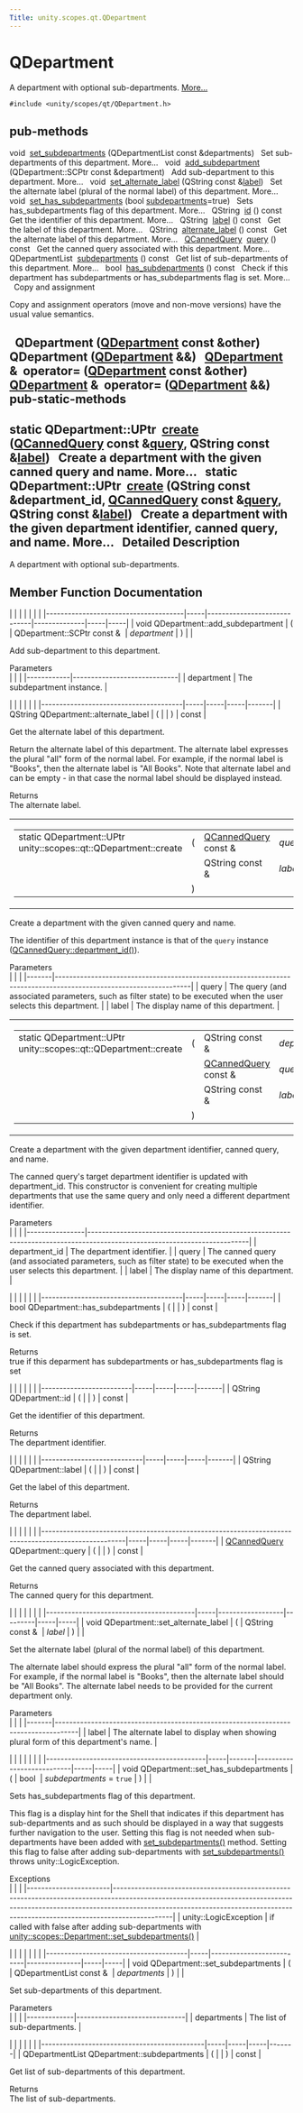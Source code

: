 ```yaml
---
Title: unity.scopes.qt.QDepartment
---
```

        
QDepartment
===========

A department with optional sub-departments. [More...](#details)

`#include <unity/scopes/qt/QDepartment.h>`

pub-methods
------------------------------------------------------

void 
<a href="#a2b9f07697f4a811afa26d9a0b951f9ca">set_subdepartments</a> (QDepartmentList const &departments)
 
Set sub-departments of this department. More...
 
void 
<a href="#a872794120c2b7337bf23f2ef5dae4330">add_subdepartment</a> (QDepartment::SCPtr const &department)
 
Add sub-department to this department. More...
 
void 
<a href="#a902b615bdfbccb322f65a5306b3a85dc">set_alternate_label</a> (QString const &<a href="#ae4fa435a1362b32544c79100e7d28c74">label</a>)
 
Set the alternate label (plural of the normal label) of this department. More...
 
void 
<a href="#a5ec4d42b6421e9661894432d347d2e05">set_has_subdepartments</a> (bool <a href="#a07b6395359cbdb456c3200df852988a0">subdepartments</a>=true)
 
Sets has\_subdepartments flag of this department. More...
 
QString 
<a href="#ad0cbefd8c90f4b0cdd147ca7b16d5144">id</a> () const
 
Get the identifier of this department. More...
 
QString 
<a href="#ae4fa435a1362b32544c79100e7d28c74">label</a> () const
 
Get the label of this department. More...
 
QString 
<a href="#a7ede92fdfc67214d6a6761d1d694bdfb">alternate_label</a> () const
 
Get the alternate label of this department. More...
 
<a href="unity.scopes.qt.QCannedQuery.md">QCannedQuery</a> 
<a href="#aa5184890c7503571408d3d8ef9e58ed6">query</a> () const
 
Get the canned query associated with this department. More...
 
QDepartmentList 
<a href="#a07b6395359cbdb456c3200df852988a0">subdepartments</a> () const
 
Get list of sub-departments of this department. More...
 
bool 
<a href="#ae1075a9dbc4f92d51393dd57a36adf6e">has_subdepartments</a> () const
 
Check if this department has subdepartments or has\_subdepartments flag is set. More...
 
Copy and assignment

Copy and assignment operators (move and non-move versions) have the usual value semantics.

 
**QDepartment** (<a href="index.html">QDepartment</a> const &other)
 
 
**QDepartment** (<a href="index.html">QDepartment</a> &&)
 
<a href="index.html">QDepartment</a> & 
**operator=** (<a href="index.html">QDepartment</a> const &other)
 
<a href="index.html">QDepartment</a> & 
**operator=** (<a href="index.html">QDepartment</a> &&)
 
pub-static-methods
--------------------------------------------------------------------

static QDepartment::UPtr 
<a href="#a9bf07a3b3b3e57a391100f15abb4c651">create</a> (<a href="unity.scopes.qt.QCannedQuery.md">QCannedQuery</a> const &<a href="#aa5184890c7503571408d3d8ef9e58ed6">query</a>, QString const &<a href="#ae4fa435a1362b32544c79100e7d28c74">label</a>)
 
Create a department with the given canned query and name. More...
 
static QDepartment::UPtr 
<a href="#a7c90a04ab4d200edc1270ed915914442">create</a> (QString const &department\_id, <a href="unity.scopes.qt.QCannedQuery.md">QCannedQuery</a> const &<a href="#aa5184890c7503571408d3d8ef9e58ed6">query</a>, QString const &<a href="#ae4fa435a1362b32544c79100e7d28c74">label</a>)
 
Create a department with the given department identifier, canned query, and name. More...
 
<span id="details"></span>
Detailed Description
--------------------

A department with optional sub-departments.

Member Function Documentation
-----------------------------

<span id="a872794120c2b7337bf23f2ef5dae4330" class="anchor"></span>
|                                      |     |                             |              |     |     |
|--------------------------------------|-----|-----------------------------|--------------|-----|-----|
| void QDepartment::add\_subdepartment | (   | QDepartment::SCPtr const &  | *department* | )   |     |

Add sub-department to this department.

Parameters  
|            |                             |
|------------|-----------------------------|
| department | The subdepartment instance. |

<span id="a7ede92fdfc67214d6a6761d1d694bdfb" class="anchor"></span>
|                                       |     |     |     |       |
|---------------------------------------|-----|-----|-----|-------|
| QString QDepartment::alternate\_label | (   |     | )   | const |

Get the alternate label of this department.

Return the alternate label of this department. The alternate label expresses the plural "all" form of the normal label. For example, if the normal label is "Books", then the alternate label is "All Books". Note that alternate label and can be empty - in that case the normal label should be displayed instead.

Returns  
The alternate label.

<span id="a9bf07a3b3b3e57a391100f15abb4c651" class="anchor"></span>
<table>
<colgroup>
<col width="50%" />
<col width="50%" />
</colgroup>
<tbody>
<tr class="odd">
<td><table>
<tbody>
<tr class="odd">
<td>static QDepartment::UPtr unity::scopes::qt::QDepartment::create</td>
<td>(</td>
<td><a href="unity.scopes.qt.QCannedQuery.md">QCannedQuery</a> const &amp; </td>
<td><em>query</em>,</td>
</tr>
<tr class="even">
<td></td>
<td></td>
<td>QString const &amp; </td>
<td><em>label</em> </td>
</tr>
<tr class="odd">
<td></td>
<td>)</td>
<td></td>
<td></td>
</tr>
</tbody>
</table></td>
<td><span class="mlabels"><span class="mlabel">static</span></span></td>
</tr>
</tbody>
</table>

Create a department with the given canned query and name.

The identifier of this department instance is that of the `query` instance (<a href="../unity.scopes.qt.QCannedQuery.md#aa8de764af79922d974e1bef6186be9ed">QCannedQuery::department_id()</a>).

Parameters  
|       |                                                                                                                   |
|-------|-------------------------------------------------------------------------------------------------------------------|
| query | The query (and associated parameters, such as filter state) to be executed when the user selects this department. |
| label | The display name of this department.                                                                              |

<span id="a7c90a04ab4d200edc1270ed915914442" class="anchor"></span>
<table>
<colgroup>
<col width="50%" />
<col width="50%" />
</colgroup>
<tbody>
<tr class="odd">
<td><table>
<tbody>
<tr class="odd">
<td>static QDepartment::UPtr unity::scopes::qt::QDepartment::create</td>
<td>(</td>
<td>QString const &amp; </td>
<td><em>department_id</em>,</td>
</tr>
<tr class="even">
<td></td>
<td></td>
<td><a href="unity.scopes.qt.QCannedQuery.md">QCannedQuery</a> const &amp; </td>
<td><em>query</em>,</td>
</tr>
<tr class="odd">
<td></td>
<td></td>
<td>QString const &amp; </td>
<td><em>label</em> </td>
</tr>
<tr class="even">
<td></td>
<td>)</td>
<td></td>
<td></td>
</tr>
</tbody>
</table></td>
<td><span class="mlabels"><span class="mlabel">static</span></span></td>
</tr>
</tbody>
</table>

Create a department with the given department identifier, canned query, and name.

The canned query's target department identifier is updated with department\_id. This constructor is convenient for creating multiple departments that use the same query and only need a different department identifier.

Parameters  
|                |                                                                                                                          |
|----------------|--------------------------------------------------------------------------------------------------------------------------|
| department\_id | The department identifier.                                                                                               |
| query          | The canned query (and associated parameters, such as filter state) to be executed when the user selects this department. |
| label          | The display name of this department.                                                                                     |

<span id="ae1075a9dbc4f92d51393dd57a36adf6e" class="anchor"></span>
|                                       |     |     |     |       |
|---------------------------------------|-----|-----|-----|-------|
| bool QDepartment::has\_subdepartments | (   |     | )   | const |

Check if this department has subdepartments or has\_subdepartments flag is set.

Returns  
true if this deparment has subdepartments or has\_subdepartments flag is set

<span id="ad0cbefd8c90f4b0cdd147ca7b16d5144" class="anchor"></span>
|                         |     |     |     |       |
|-------------------------|-----|-----|-----|-------|
| QString QDepartment::id | (   |     | )   | const |

Get the identifier of this department.

Returns  
The department identifier.

<span id="ae4fa435a1362b32544c79100e7d28c74" class="anchor"></span>
|                            |     |     |     |       |
|----------------------------|-----|-----|-----|-------|
| QString QDepartment::label | (   |     | )   | const |

Get the label of this department.

Returns  
The department label.

<span id="aa5184890c7503571408d3d8ef9e58ed6" class="anchor"></span>
|                                                                                                     |     |     |     |       |
|-----------------------------------------------------------------------------------------------------|-----|-----|-----|-------|
| <a href="unity.scopes.qt.QCannedQuery.md">QCannedQuery</a> QDepartment::query | (   |     | )   | const |

Get the canned query associated with this department.

Returns  
The canned query for this department.

<span id="a902b615bdfbccb322f65a5306b3a85dc" class="anchor"></span>
|                                         |     |                  |         |     |     |
|-----------------------------------------|-----|------------------|---------|-----|-----|
| void QDepartment::set\_alternate\_label | (   | QString const &  | *label* | )   |     |

Set the alternate label (plural of the normal label) of this department.

The alternate label should express the plural "all" form of the normal label. For example, if the normal label is "Books", then the alternate label should be "All Books". The alternate label needs to be provided for the current department only.

Parameters  
|       |                                                                                    |
|-------|------------------------------------------------------------------------------------|
| label | The alternate label to display when showing plural form of this department's name. |

<span id="a5ec4d42b6421e9661894432d347d2e05" class="anchor"></span>
|                                            |     |       |                           |     |     |
|--------------------------------------------|-----|-------|---------------------------|-----|-----|
| void QDepartment::set\_has\_subdepartments | (   | bool  | *subdepartments* = `true` | )   |     |

Sets has\_subdepartments flag of this department.

This flag is a display hint for the Shell that indicates if this department has sub-departments and as such should be displayed in a way that suggests further navigation to the user. Setting this flag is not needed when sub-departments have been added with <a href="#a2b9f07697f4a811afa26d9a0b951f9ca" title="Set sub-departments of this department. ">set_subdepartments()</a> method. Setting this flag to false after adding sub-departments with <a href="#a2b9f07697f4a811afa26d9a0b951f9ca" title="Set sub-departments of this department. ">set_subdepartments()</a> throws unity::LogicException.

Exceptions  
|                       |                                                                                                                                                                                                                                                          |
|-----------------------|----------------------------------------------------------------------------------------------------------------------------------------------------------------------------------------------------------------------------------------------------------|
| unity::LogicException | if called with false after adding sub-departments with <a href="../unity.scopes.Department.md#ab17057cef9ce35f1302f5421a087c067" title="Set sub-departments of this department. ">unity::scopes::Department::set_subdepartments()</a> |

<span id="a2b9f07697f4a811afa26d9a0b951f9ca" class="anchor"></span>
|                                       |     |                          |               |     |     |
|---------------------------------------|-----|--------------------------|---------------|-----|-----|
| void QDepartment::set\_subdepartments | (   | QDepartmentList const &  | *departments* | )   |     |

Set sub-departments of this department.

Parameters  
|             |                              |
|-------------|------------------------------|
| departments | The list of sub-departments. |

<span id="a07b6395359cbdb456c3200df852988a0" class="anchor"></span>
|                                             |     |     |     |       |
|---------------------------------------------|-----|-----|-----|-------|
| QDepartmentList QDepartment::subdepartments | (   |     | )   | const |

Get list of sub-departments of this department.

Returns  
The list of sub-departments.

